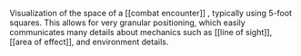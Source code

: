 Visualization of the space of a [[combat encounter]] , typically using 5-foot squares. This allows for very granular positioning, which easily communicates many details about mechanics such as [[line of sight]], [[area of effect]], and environment details.